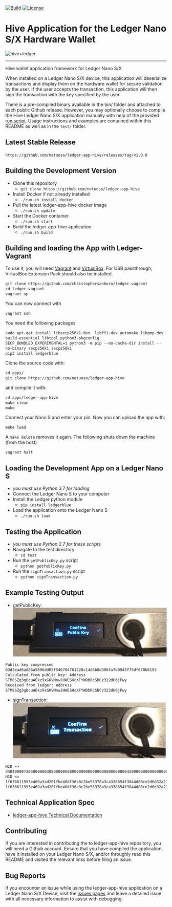 [![Build](https://img.shields.io/badge/build-passing-green.svg)](https://opensource.org/licenses/Apache-2.0) [![License](https://img.shields.io/badge/license-Apache%20v2-blue.svg)](https://opensource.org/licenses/Apache-2.0)

# Hive Application for the Ledger Nano S/X Hardware Wallet

![hive+ledger](https://i.imgur.com/8FyuwJw.png)

---

Hive wallet application framework for Ledger Nano S/X

When installed on a Ledger Nano S/X device, this application will deserialize transactions and display them on the hardware wallet for secure validation by the user. If the user accepts the transaction, this application will then sign the transaction with the key specified by the user.

There is a pre-compiled binary available in the bin/ folder and attached to each public Github release. However, you may optionally choose to compile the Hive Ledger Nano S/X application manually with help of the provided [run script](run.sh). Usage instructions and examples are contained within this README as well as in the `test/` folder.

## Latest Stable Release
`https://github.com/netuoso/ledger-app-hive/releases/tag/v1.0.0`

## Building the Development Version
- Clone this repository
    - `git clone https://github.com/netuoso/ledger-app-hive`
- Install Docker if not already installed
    - `./run.sh install_docker`
- Pull the latest ledger-app-hive docker image
    - `./run.sh update`
- Start the Docker container
    - `./run.sh start`
- Build the ledger-app-hive application
    - `./run.sh build`

## Building and loading the App with Ledger-Vagrant
To use it, you will need [Vagrant](https://www.vagrantup.com) and [VirtualBox](https://www.virtualbox.org).
For USB passthrough, VirtualBox Extension Pack should also be installed.

```
git clone https://github.com/christophersanborn/ledger-vagrant
cd ledger-vagrant
vagrant up
```
You can now connect with
```
vagrant ssh
```
You need the following packages
```
sudo apt-get install libsecp256k1-dev  libffi-dev automake libgmp-dev  build-essential libtool python3-pkgconfig
SECP_BUNDLED_EXPERIMENTAL=1 python3 -m pip --no-cache-dir install --no-binary secp256k1 secp256k1
pip3 install ledgerblue
```
Clone the source code with:
```
cd apps/
git clone https://github.com/netuoso/ledger-app-hive
```
and compile it with:
```
cd apps/ledger-app-hive
make clean
make
```
Connect your Nano S and enter your pin. Now you can upload the app with:
```
make load
```
A `make delete` removes it again.
The following shuts down the machine (from the host)
```
vagrant halt
```

## Loading the Development App on a Ledger Nano S
- *you must use Python 3.7 for loading*
- Connect the Ledger Nano S to your computer
- Install the Ledger python module
    - `pip install ledgerblue`
- Load the application onto the Ledger Nano S
    - `./run.sh load`

## Testing the Application
- *you must use Python 2.7 for these scripts*
- Navigate to the test directory
    - `cd test`
- Run the `getPublicKey.py` script
    - `python getPublicKey.py`
- Run the `signTransaction.py` script
    - `python signTransaction.py`

## Example Testing Output
- getPublicKey:
![](test/confirm-pubkey.gif)
```
Public key compressed 03d3ead6a886a5896dd05f546704761228c14d6b8d306fa7b0945f75df678b6193
Calculated from public key: Address STM8SZg3gBcuAEkz9xGKVMnwJHWESHcXFYWDbRcSBCz322dH6jPwy
Received from ledger: Address STM8SZg3gBcuAEkz9xGKVMnwJHWESHcXFYWDbRcSBCz322dH6jPwy
```
- signTransaction:
![](test/sign-tx.gif)
```
HID => d40400007205800000308000000d8000000080000000800000000420000000000000000000000000000000000000000000000000000000000000000004021b88040485342c6304048164b85e040101042302086e65747479626f74076e6574756f736f010000000000000003535445454d000000040100
HID <= 1f636611993e469a3ad201fbe40df36e8c2be55378a3ca338654f3844d80ce2d6d32a27448c4e5d5e63707f1b9164b42e8cf29f052ae72bd12609182c9d8c88c389000
1f636611993e469a3ad201fbe40df36e8c2be55378a3ca338654f3844d80ce2d6d32a27448c4e5d5e63707f1b9164b42e8cf29f052ae72bd12609182c9d8c88c38
```

## Technical Application Spec
- [ledger-app-hive Technical Documentation](doc/hiveapp.asc)

## Contributing
If you are interested in contributing the to ledger-app-hive repository, you will need a Github account. Ensure that you have compiled the application, have it installed on your Ledger Nano S/X, and/or throughly read this README and visited the relevant links before filing an issue.

## Bug Reports
If you encounter an issue while using the ledger-app-hive application on a Ledger Nano S/X Device, visit the [issues pages](https://github.com/netuoso/ledger-app-hive/issues) and leave a detailed issue with all necessary information to assist with debugging.
